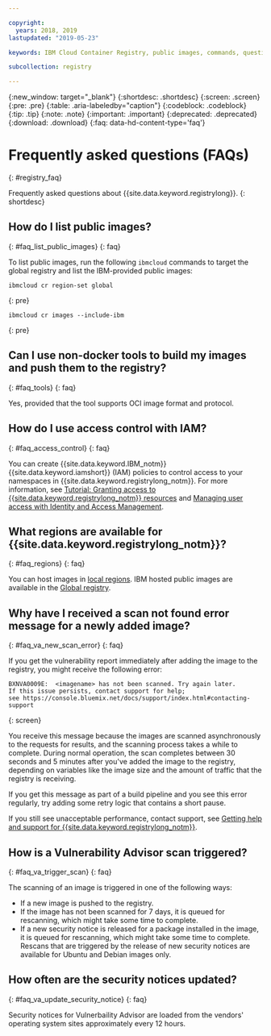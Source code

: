 ```yaml
---

copyright:
  years: 2018, 2019
lastupdated: "2019-05-23"

keywords: IBM Cloud Container Registry, public images, commands, questions, registry, faq, Vulnerability Advisor,

subcollection: registry

---
```


{:new_window: target="_blank"}
{:shortdesc: .shortdesc}
{:screen: .screen}
{:pre: .pre}
{:table: .aria-labeledby="caption"}
{:codeblock: .codeblock}
{:tip: .tip}
{:note: .note}
{:important: .important}
{:deprecated: .deprecated}
{:download: .download}
{:faq: data-hd-content-type='faq'}

# Frequently asked questions (FAQs)
{: #registry_faq}

Frequently asked questions about {{site.data.keyword.registrylong}}.
{: shortdesc}

## How do I list public images?
{: #faq_list_public_images}
{: faq}

To list public images, run the following `ibmcloud` commands to target the global registry and list the IBM-provided public images:

```
ibmcloud cr region-set global
```
{: pre}

```
ibmcloud cr images --include-ibm
```
{: pre}

## Can I use non-docker tools to build my images and push them to the registry?
{: #faq_tools}
{: faq}

Yes, provided that the tool supports OCI image format and protocol.

## How do I use access control with IAM?
{: #faq_access_control}
{: faq}

You can create {{site.data.keyword.IBM_notm}} {{site.data.keyword.iamshort}} (IAM) policies to control access to your namespaces in {{site.data.keyword.registrylong_notm}}. For more information, see [Tutorial: Granting access to {{site.data.keyword.registrylong_notm}} resources](/docs/services/Registry?topic=registry-iam_access) and [Managing user access with Identity and Access Management](/docs/services/Registry?topic=registry-iam).

## What regions are available for {{site.data.keyword.registrylong_notm}}?
{: #faq_regions}
{: faq}

You can host images in [local regions](/docs/services/Registry?topic=registry-registry_overview#registry_regions_local). IBM hosted public images are available in the [Global registry](/docs/services/Registry?topic=registry-registry_overview#registry_regions_global).

## Why have I received a scan not found error message for a newly added image?
{: #faq_va_new_scan_error}
{: faq}

If you get the vulnerability report immediately after adding the image to the registry, you might receive the following error:

```
BXNVA0009E:  <imagename> has not been scanned. Try again later.
If this issue persists, contact support for help;
see https://console.bluemix.net/docs/support/index.html#contacting-support
```
{: screen}

You receive this message because the images are scanned asynchronously to the requests for results, and the scanning process takes a while to complete. During normal operation, the scan completes between 30 seconds and 5 minutes after you've added the image to the registry, depending on variables like the image size and the amount of traffic that the registry is receiving.

If you get this message as part of a build pipeline and you see this error regularly, try adding some retry logic that contains a short pause.

If you still see unacceptable performance, contact support, see [Getting help and support for {{site.data.keyword.registrylong_notm}}](/docs/services/Registry?topic=registry-ts_index#gettinghelp).

## How is a Vulnerability Advisor scan triggered?
{: #faq_va_trigger_scan}
{: faq}

The scanning of an image is triggered in one of the following ways:

- If a new image is pushed to the registry.
- If the image has not been scanned for 7 days, it is queued for rescanning, which might take some time to complete.
- If a new security notice is released for a package installed in the image, it is queued for rescanning, which might take some time to complete. Rescans that are triggered by the release of new security notices are available for Ubuntu and Debian images only.

## How often are the security notices updated?
{: #faq_va_update_security_notice}
{: faq}

Security notices for Vulnerbaility Advisor are loaded from the vendors' operating system sites approximately every 12 hours.
